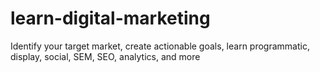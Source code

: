 # learn-digital-marketing
Identify your target market, create actionable goals, learn programmatic, display, social, SEM, SEO, analytics, and more
